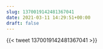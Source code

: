 ```yaml
---
slug: 1370019142481367041
date: 2021-03-11 14:29:51+00:00
draft: false
---
```


{{< tweet 1370019142481367041 >}}
